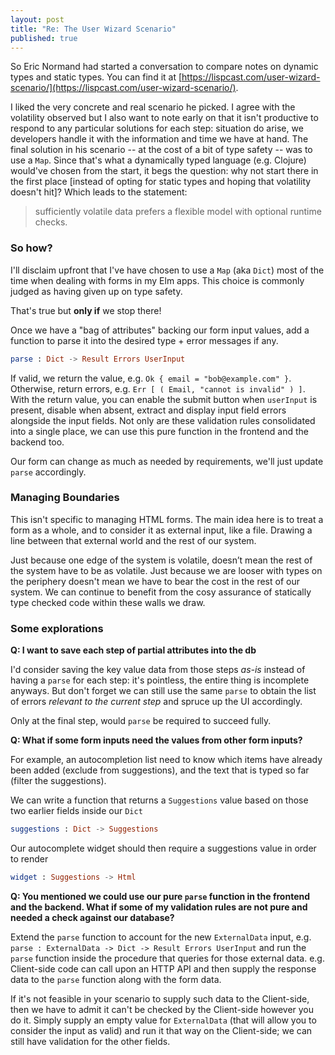 ```yaml
---
layout: post
title: "Re: The User Wizard Scenario"
published: true
---
```

So Eric Normand had started a conversation to compare notes on dynamic types and static types. You can find it at [https://lispcast.com/user-wizard-scenario/](https://lispcast.com/user-wizard-scenario/).

I liked the very concrete and real scenario he picked. I agree with the volatility observed but I also want to note early on that it isn't productive to respond to any particular solutions for each step: situation do arise, we developers handle it with the information and time we have at hand. The final solution in his scenario -- at the cost of a bit of type safety -- was to use a `Map`. Since that's what a dynamically typed language (e.g. Clojure) would've chosen from the start, it begs the question: why not start there in the first place [instead of opting for static types and hoping that volatility doesn't hit]? Which leads to the statement:

> sufficiently volatile data prefers a flexible model with optional runtime checks.

### So how?

I'll disclaim upfront that I've have chosen to use a `Map` (aka `Dict`) most of the time when dealing with forms in my Elm apps. This choice is commonly judged as having given up on type safety.

That's true but **only if** we stop there!

Once we have a "bag of attributes" backing our form input values, add a function to parse it into the desired type + error messages if any.

```elm
parse : Dict -> Result Errors UserInput
```

If valid, we return the value, e.g. `Ok { email = "bob@example.com" }`. Otherwise, return errors, e.g. `Err [ ( Email, "cannot is invalid" ) ]`. With the return value, you can enable the submit button when `userInput` is present, disable when absent, extract and display input field errors alongside the input fields. Not only are these validation rules consolidated into a single place, we can use this pure function in the frontend and the backend too.

Our form can change as much as needed by requirements, we'll just update `parse` accordingly.

### Managing Boundaries

This isn't specific to managing HTML forms. The main idea here is to treat a form as a whole, and to consider it as external input, like a file. Drawing a line between that external world and the rest of our system.

Just because one edge of the system is volatile, doesn’t mean the rest of the system have to be as volatile. Just because we are looser with types on the periphery doesn't mean we have to bear the cost in the rest of our system. We can continue to benefit from the cosy assurance of statically type checked code within these walls we draw.

### Some explorations

**Q: I want to save each step of partial attributes into the db**

I'd consider saving the key value data from those steps _as-is_ instead of having a `parse` for each step: it's pointless, the entire thing is incomplete anyways. But don't forget we can still use the same `parse` to obtain the list of errors _relevant to the current step_ and spruce up the UI accordingly.

Only at the final step, would `parse` be required to succeed fully.

**Q: What if some form inputs need the values from other form inputs?**

For example, an autocompletion list need to know which items have already been added (exclude from suggestions), and the text that is typed so far (filter the suggestions).

We can write a function that returns a `Suggestions` value based on those two earlier fields inside our `Dict`

```elm
suggestions : Dict -> Suggestions
```

Our autocomplete widget should then require a suggestions value in order to render

```elm
widget : Suggestions -> Html
```

**Q: You mentioned we could use our pure `parse` function in the frontend and the backend. What if some of my validation rules are not pure and needed a check against our database?**

Extend the `parse` function to account for the new `ExternalData` input, e.g. `parse : ExternalData -> Dict -> Result Errors UserInput` and run the `parse` function inside the procedure that queries for those external data. e.g. Client-side code can call upon an HTTP API and then supply the response data to the `parse` function along with the form data.

If it's not feasible in your scenario to supply such data to the Client-side, then we have to admit it can't be checked by the Client-side however you do it. Simply supply an empty value for `ExternalData` (that will allow you to consider the input as valid) and run it that way on the Client-side; we can still have validation for the other fields.
